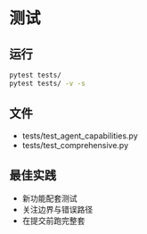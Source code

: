 # 测试

## 运行

```bash
pytest tests/
pytest tests/ -v -s
```

## 文件

- tests/test_agent_capabilities.py
- tests/test_comprehensive.py

## 最佳实践

- 新功能配套测试
- 关注边界与错误路径
- 在提交前跑完整套
